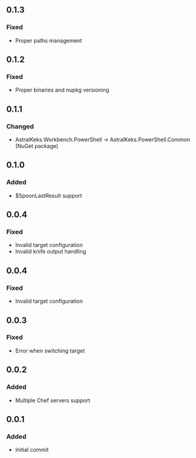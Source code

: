 ## 0.1.3
### Fixed
- Proper paths management

## 0.1.2
### Fixed
- Proper binaries and nupkg versioning

## 0.1.1
### Changed
- AstralKeks.Workbench.PowerShell -> AstralKeks.PowerShell.Common (NuGet package)

## 0.1.0
### Added
- $SpoonLastResult support

## 0.0.4
### Fixed
- Invalid target configuration
- Invalid knife output handling

## 0.0.4
### Fixed
- Invalid target configuration

## 0.0.3
### Fixed
- Error when switching target

## 0.0.2
### Added
- Multiple Chef servers support

## 0.0.1
### Added
- Initial commit